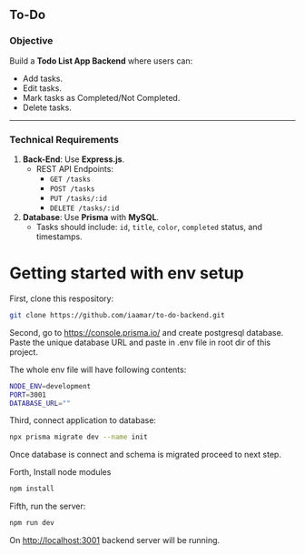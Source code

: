## To-Do

### **Objective**

Build a **Todo List App Backend** where users can:

- Add tasks.
- Edit tasks.
- Mark tasks as Completed/Not Completed.
- Delete tasks.

---

### **Technical Requirements**

1. **Back-End**: Use **Express.js**.
    - REST API Endpoints:
        - `GET /tasks`
        - `POST /tasks`
        - `PUT /tasks/:id`
        - `DELETE /tasks/:id`
2. **Database**: Use **Prisma** with **MySQL**.
    - Tasks should include: `id`, `title`, `color`, `completed` status, and timestamps.


# Getting started with env setup

First, clone this respository:


```bash
git clone https://github.com/iaamar/to-do-backend.git
```

Second, go to https://console.prisma.io/ and create postgresql database. Paste the unique database URL and paste in .env file in root dir of this project.

The whole env file will have following contents:

```bash
NODE_ENV=development
PORT=3001
DATABASE_URL=""
```

Third, connect application to database:

```bash
npx prisma migrate dev --name init
```

Once database is connect and schema is migrated proceed to next step.

Forth, Install node modules

```bash
npm install
```

Fifth, run the server:

```bash
npm run dev
```

On [http://localhost:3001](http://localhost:3000) backend server will be running.
